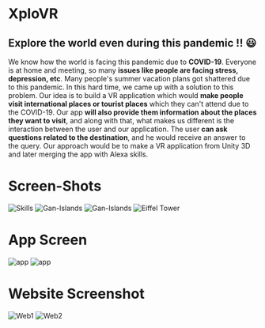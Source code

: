 # XploVR

## Explore the world even during this pandemic !! :smiley:
We know how the world is facing this pandemic due to **COVID-19**.
Everyone is at home and meeting, so many **issues like people are facing stress, depression, etc**.
Many people's summer vacation plans got shattered due to this pandemic. 
In this hard time, we came up with a solution to this problem. 
Our idea is to build a VR application which would **make people visit international places or tourist places** which they can't attend due to the COVID-19. 
Our app **will also provide them information about the places they want to visit**, and along with that, what makes us different is the interaction between the user and our application. 
The user **can ask questions related to the destination**, and he would receive an answer to the query. 
Our approach would be to make a VR application from Unity 3D and later merging the app with Alexa skills.
# Screen-Shots
![Skills](https://github.com/niteshbharti005101/XploVR/blob/master/Screenshots/skills.JPG)
![Gan-Islands](https://github.com/niteshbharti005101/XploVR/blob/master/Screenshots/Gan_Island.jpeg)
![Gan-Islands](https://github.com/niteshbharti005101/XploVR/blob/master/Screenshots/Gan_Island.jpeg)
![Eiffel Tower](https://github.com/niteshbharti005101/XploVR/blob/master/Screenshots/Eiffel.jpeg)

# App Screen
![app](https://github.com/niteshbharti005101/XploVR/blob/master/Screenshots/app_3.png)
![app](https://github.com/niteshbharti005101/XploVR/blob/master/Screenshots/app_6.png)

# Website Screenshot
![Web1](https://github.com/niteshbharti005101/XploVR/blob/master/Screenshots/WhatsApp%20Image%202020-05-09%20at%2012.42.33%20PM.jpeg)
![Web2](https://github.com/niteshbharti005101/XploVR/blob/master/Screenshots/WhatsApp%20Image%202020-05-09%20at%2012.42.57%20PM.jpeg)
